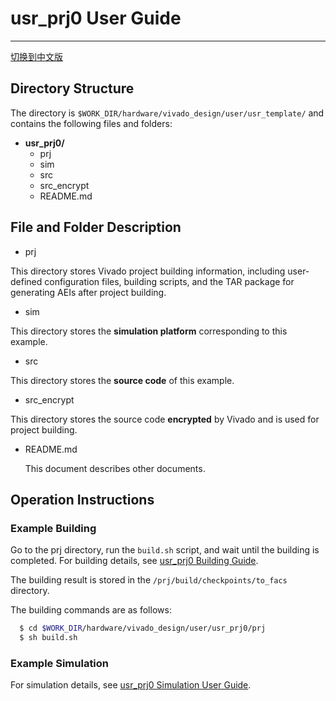 # usr_prj0 User Guide

---

[切换到中文版](./README_CN.md)


## Directory Structure

The directory is `$WORK_DIR/hardware/vivado_design/user/usr_template/` and contains the following files and folders:

- **usr_prj0/**
  - prj
  - sim
  - src
  - src_encrypt
  - README.md

## File and Folder Description

- prj

This directory stores Vivado project building information, including user-defined configuration files, building scripts, and the TAR package for generating AEIs after project building.

- sim

This directory stores the **simulation platform** corresponding to this example.

- src

This directory stores the **source code** of this example.

- src_encrypt  

This directory stores the source code **encrypted** by Vivado and is used for project building.

- README.md  

  This document describes other documents.

## Operation Instructions

### Example Building

Go to the prj directory, run the `build.sh` script, and wait until the building is completed.
For building details, see [usr_prj0 Building Guide](./prj/README.md).

The building result is stored in the `/prj/build/checkpoints/to_facs` directory.

The building commands are as follows:

```bash
  $ cd $WORK_DIR/hardware/vivado_design/user/usr_prj0/prj
  $ sh build.sh
```

### Example Simulation

For simulation details, see [usr_prj0 Simulation User Guide](./sim/README.md).

